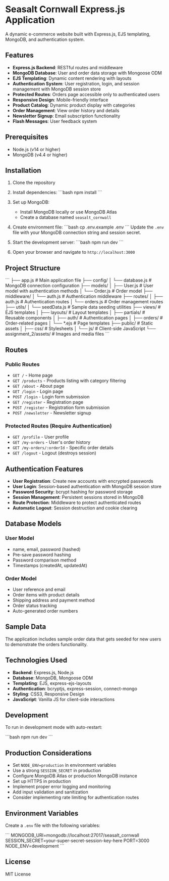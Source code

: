 # Seasalt Cornwall Express.js Application

A dynamic e-commerce website built with Express.js, EJS templating, MongoDB, and authentication system.

## Features

- **Express.js Backend**: RESTful routes and middleware
- **MongoDB Database**: User and order data storage with Mongoose ODM
- **EJS Templating**: Dynamic content rendering with layouts
- **Authentication System**: User registration, login, and session management with MongoDB session store
- **Protected Routes**: Orders page accessible only to authenticated users
- **Responsive Design**: Mobile-friendly interface
- **Product Catalog**: Dynamic product display with categories
- **Order Management**: View order history and details
- **Newsletter Signup**: Email subscription functionality
- **Flash Messages**: User feedback system

## Prerequisites

- Node.js (v14 or higher)
- MongoDB (v4.4 or higher)

## Installation

1. Clone the repository
2. Install dependencies:
   \`\`\`bash
   npm install
   \`\`\`

3. Set up MongoDB:
   - Install MongoDB locally or use MongoDB Atlas
   - Create a database named `seasalt_cornwall`

4. Create environment file:
   \`\`\`bash
   cp .env.example .env
   \`\`\`
   Update the `.env` file with your MongoDB connection string and session secret.

5. Start the development server:
   \`\`\`bash
   npm run dev
   \`\`\`

6. Open your browser and navigate to `http://localhost:3000`

## Project Structure

\`\`\`
├── app.js                 # Main application file
├── config/
│   └── database.js        # MongoDB connection configuration
├── models/
│   ├── User.js           # User model with authentication methods
│   └── Order.js          # Order model
├── middleware/
│   └── auth.js           # Authentication middleware
├── routes/
│   ├── auth.js           # Authentication routes
│   └── orders.js         # Order management routes
├── utils/
│   └── seedData.js       # Sample data seeding utilities
├── views/                # EJS templates
│   ├── layouts/          # Layout templates
│   ├── partials/         # Reusable components
│   ├── auth/             # Authentication pages
│   ├── orders/           # Order-related pages
│   └── *.ejs             # Page templates
├── public/               # Static assets
│   ├── css/             # Stylesheets
│   └── js/              # Client-side JavaScript
└── assignment_2/assets/  # Images and media files
\`\`\`

## Routes

### Public Routes
- `GET /` - Home page
- `GET /products` - Products listing with category filtering
- `GET /about` - About page
- `GET /login` - Login page
- `POST /login` - Login form submission
- `GET /register` - Registration page
- `POST /register` - Registration form submission
- `POST /newsletter` - Newsletter signup

### Protected Routes (Require Authentication)
- `GET /profile` - User profile
- `GET /my-orders` - User's order history
- `GET /my-orders/:orderId` - Specific order details
- `GET /logout` - Logout (destroys session)

## Authentication Features

- **User Registration**: Create new accounts with encrypted passwords
- **User Login**: Session-based authentication with MongoDB session store
- **Password Security**: bcrypt hashing for password storage
- **Session Management**: Persistent sessions stored in MongoDB
- **Route Protection**: Middleware to protect authenticated routes
- **Automatic Logout**: Session destruction and cookie clearing

## Database Models

### User Model
- name, email, password (hashed)
- Pre-save password hashing
- Password comparison method
- Timestamps (createdAt, updatedAt)

### Order Model
- User reference and email
- Order items with product details
- Shipping address and payment method
- Order status tracking
- Auto-generated order numbers

## Sample Data

The application includes sample order data that gets seeded for new users to demonstrate the orders functionality.

## Technologies Used

- **Backend**: Express.js, Node.js
- **Database**: MongoDB, Mongoose ODM
- **Templating**: EJS, express-ejs-layouts
- **Authentication**: bcryptjs, express-session, connect-mongo
- **Styling**: CSS3, Responsive Design
- **JavaScript**: Vanilla JS for client-side interactions

## Development

To run in development mode with auto-restart:

\`\`\`bash
npm run dev
\`\`\`

## Production Considerations

- Set `NODE_ENV=production` in environment variables
- Use a strong `SESSION_SECRET` in production
- Configure MongoDB Atlas or production MongoDB instance
- Set up HTTPS in production
- Implement proper error logging and monitoring
- Add input validation and sanitization
- Consider implementing rate limiting for authentication routes

## Environment Variables

Create a `.env` file with the following variables:

\`\`\`
MONGODB_URI=mongodb://localhost:27017/seasalt_cornwall
SESSION_SECRET=your-super-secret-session-key-here
PORT=3000
NODE_ENV=development
\`\`\`

## License

MIT License

